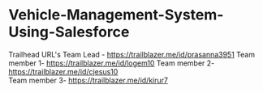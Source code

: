 # Vehicle-Management-System-Using-Salesforce

Trailhead URL's
Team Lead - https://trailblazer.me/id/prasanna3951 
Team member 1- https://trailblazer.me/id/logem10 
Team member 2- https://trailblazer.me/id/cjesus10   
Team member 3- https://trailblazer.me/id/kirur7 
